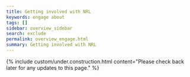 ```yaml
---
title: Getting involved with NRL
keywords: engage about
tags: []
sidebar: overview_sidebar
search: exclude
permalink: overview_engage.html
summary: Getting involved with NRL
---
```


{% include custom/under.construction.html content="Please check back later for any updates to this page." %}

